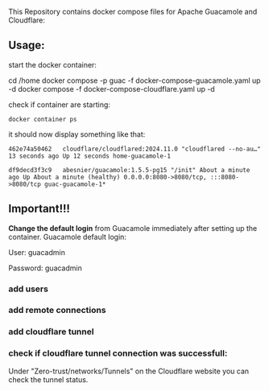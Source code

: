 This Repository contains docker compose files for Apache Guacamole and Cloudflare:

## Usage:
start the docker container:

cd /home
docker compose -p guac -f docker-compose-guacamole.yaml up -d
docker compose -f docker-compose-cloudflare.yaml up -d

check if container are starting:
```
docker container ps
```
it should now display something like that:
```
462e74a50462   cloudflare/cloudflared:2024.11.0 "cloudflared --no-au…" 13 seconds ago Up 12 seconds home-guacamole-1
```
```
df9decd3f3c9   abesnier/guacamole:1.5.5-pg15 "/init" About a minute ago Up About a minute (healthy) 0.0.0.0:8080->8080/tcp, :::8080->8080/tcp guac-guacamole-1*
```
## Important!!!
**Change the default login** from Guacamole immediately after setting up the container.
Guacamole default login: 

User: guacadmin

Password: guacadmin

### add users

### add remote connections

### add cloudflare tunnel 


### check if cloudflare tunnel connection was successfull: 
Under "Zero-trust/networks/Tunnels" on the Cloudflare website you can check the tunnel
status.  